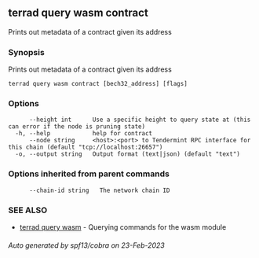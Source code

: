 ## terrad query wasm contract

Prints out metadata of a contract given its address

### Synopsis

Prints out metadata of a contract given its address

```
terrad query wasm contract [bech32_address] [flags]
```

### Options

```
      --height int      Use a specific height to query state at (this can error if the node is pruning state)
  -h, --help            help for contract
      --node string     <host>:<port> to Tendermint RPC interface for this chain (default "tcp://localhost:26657")
  -o, --output string   Output format (text|json) (default "text")
```

### Options inherited from parent commands

```
      --chain-id string   The network chain ID
```

### SEE ALSO

* [terrad query wasm](terrad_query_wasm.md)	 - Querying commands for the wasm module

###### Auto generated by spf13/cobra on 23-Feb-2023
